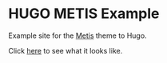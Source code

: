 # HUGO METIS Example

Example site for the [Metis](https://github.com/florisdenhengst/metis) theme to Hugo.

Click [here](https://florisdenhengst.github.io/metis) to see what it looks like.
